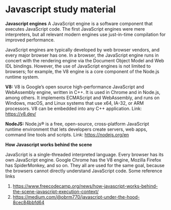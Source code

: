# Javascript study material

**Javascript engines**
A JavaScript engine is a software component that executes JavaScript code. The first JavaScript engines were mere interpreters, but all relevant modern engines use just-in-time compilation for improved performance.

JavaScript engines are typically developed by web browser vendors, and every major browser has one. In a browser, the JavaScript engine runs in concert with the rendering engine via the Document Object Model and Web IDL bindings. However, the use of JavaScript engines is not limited to browsers; for example, the V8 engine is a core component of the Node.js runtime system.

**V8:** V8 is Google’s open source high-performance JavaScript and WebAssembly engine, written in C++. It is used in Chrome and in Node.js, among others. It implements ECMAScript and WebAssembly, and runs on Windows, macOS, and Linux systems that use x64, IA-32, or ARM processors. V8 can be embedded into any C++ application.
Link: https://v8.dev/

**NodeJS:** Node.js® is a free, open-source, cross-platform JavaScript runtime environment that lets developers create servers, web apps, command line tools and scripts.
Link: https://nodejs.org/en

**How Javascript works behind the scene**

JavaScript is a single-threaded interpreted language. Every browser has its own JavaScript engine. Google Chrome has the V8 engine, Mozilla Firefox has SpiderMonkey, and so on. They all are used for the same goal, because the browsers cannot directly understand JavaScript code.
Some reference links
1. https://www.freecodecamp.org/news/how-javascript-works-behind-the-scene-javascript-execution-context/
2. https://medium.com/@obrm770/javascript-under-the-hood-8cec84bbfd64

